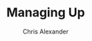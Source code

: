 ---
layout: episode
title: "Managing Up"
slug: "2"
explicit: false
author: "Chris Alexander"
summary: "Harvard Business Review's 20 Minute Manager"
description: "This is a little gem of a book from Harvard's 20 Minute Manager series. It covers several areas relevant to managing up, although it's not perfect. Find out what to expect from the book and what you can take away from it in this review."
has_image: false
duration: "2:02"
length: 4078180
---